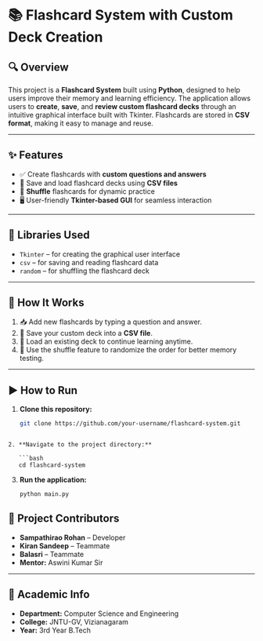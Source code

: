 # 📚 Flashcard System with Custom Deck Creation

## 🔍 Overview
This project is a **Flashcard System** built using **Python**, designed to help users improve their memory and learning efficiency. The application allows users to **create**, **save**, and **review custom flashcard decks** through an intuitive graphical interface built with Tkinter. Flashcards are stored in **CSV format**, making it easy to manage and reuse.

---

## ✨ Features
- ✅ Create flashcards with **custom questions and answers**
- 💾 Save and load flashcard decks using **CSV files**
- 🔁 **Shuffle** flashcards for dynamic practice
- 🖥️ User-friendly **Tkinter-based GUI** for seamless interaction

---

## 🧰 Libraries Used
- `Tkinter` – for creating the graphical user interface
- `csv` – for saving and reading flashcard data
- `random` – for shuffling the flashcard deck

---

## 🧠 How It Works
1. 📥 Add new flashcards by typing a question and answer.
2. 💾 Save your custom deck into a **CSV file**.
3. 📂 Load an existing deck to continue learning anytime.
4. 🔀 Use the shuffle feature to randomize the order for better memory testing.

---

## ▶️ How to Run

1. **Clone this repository:**
   ```bash
   git clone https://github.com/your-username/flashcard-system.git
```

2. **Navigate to the project directory:**

   ```bash
   cd flashcard-system
   ```

3. **Run the application:**

   ```bash
   python main.py
   ```



## 👥 Project Contributors

* **Sampathirao Rohan** – Developer
* **Kiran Sandeep** – Teammate
* **Balasri** – Teammate
* **Mentor:** Aswini Kumar Sir

---

## 🏫 Academic Info

* **Department:** Computer Science and Engineering
* **College:** JNTU-GV, Vizianagaram
* **Year:** 3rd Year B.Tech

